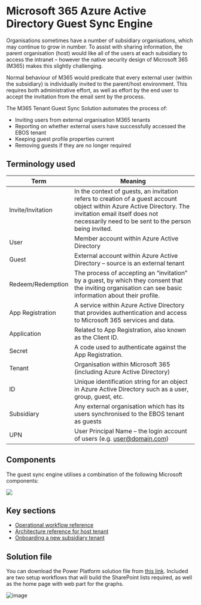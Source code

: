 # Microsoft 365 Azure Active Directory Guest Sync Engine
Organisations sometimes have a number of subsidiary organisations, which may continue to grow in number. To assist with sharing information, the parent organisation (host) would like all of the users at each subsidiary to access the intranet – however the native security design of Microsoft 365 (M365) makes this slightly challenging.

Normal behaviour of M365 would predicate that every external user (within the subsidiary) is individually invited to the parent/host environment. This requires both administrative effort, as well as effort by the end user to accept the invitation from the email sent by the process.

The M365 Tenant Guest Sync Solution automates the process of:
- Inviting users from external organisation M365 tenants
- Reporting on whether external users have successfully accessed the EBOS tenant
- Keeping guest profile properties current
- Removing guests if they are no longer required

## Terminology used

| Term              | Meaning                                                                                                                                                                                                           |
|-------------------|-------------------------------------------------------------------------------------------------------------------------------------------------------------------------------------------------------------------|
| Invite/Invitation | In the context of guests, an invitation refers to creation of a guest account object within Azure Active Directory. The invitation email itself does not necessarily need to be sent to the person being invited. |
| User              | Member account within Azure Active Directory                                                                                                                                                                      |
| Guest             | External account within Azure Active Directory – source is an external tenant                                                                                                                                     |
| Redeem/Redemption | The process of accepting an “invitation” by a guest, by which they consent that the inviting organisation can see basic information about their profile.                                                          |
| App Registration  | A service within Azure Active Directory that provides authentication and access to Microsoft 365 services and data.                                                                                               |
| Application       | Related to App Registration, also known as the Client ID.                                                                                                                                                         |
| Secret            | A code used to authenticate against the App Registration.                                                                                                                                                         |
| Tenant            | Organisation within Microsoft 365 (including Azure Active Directory)                                                                                                                                              |
| ID                | Unique identification string for an object in Azure Active Directory such as a user, group, guest, etc.                                                                                                           |
| Subsidiary        | Any external organisation which has its users synchronised to the EBOS tenant as guests                                                                                                                           |
| UPN               | User Principal Name – the login account of users (e.g. user@domain.com)                                                                                                                                           |

## Components

The guest sync engine utilises a combination of the following Microsoft components:

<img src="https://user-images.githubusercontent.com/51473494/214437736-36725cd6-0751-46a5-8a6d-19338031e3e5.png">


## Key sections
- [Operational workflow reference](Operational%20workflow%20reference.md)
- [Architecture reference for host tenant](Architecure%20reference%20for%20host%20tenant.md)
- [Onboarding a new subsidiary tenant](Onboarding%20a%20new%20subsidiary.md)


## Solution file
You can download the Power Platform solution file from [this link](https://github.com/loryanstrant/GuestSyncEngine/blob/main/GuestSynchronisationEngine_1_0_0_1.zip).
Included are two setup workflows that will build the SharePoint lists required, as well as the home page with web part for the graphs.

![image](https://user-images.githubusercontent.com/51473494/214442392-b4dd5d04-47f8-4b6d-80e2-a1ad92fd86f3.png)

